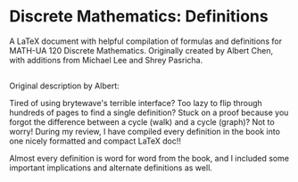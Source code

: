 # Discrete Mathematics: Definitions
A LaTeX document with helpful compilation of formulas and definitions for MATH-UA 120 Discrete Mathematics. Originally created by Albert Chen, with additions from Michael Lee and Shrey Pasricha.
## 
Original description by Albert:

Tired of using brytewave's terrible interface? Too lazy to flip through hundreds of pages to find a single definition? Stuck on a proof because you forgot the difference between a cycle (walk) and a cycle (graph)? Not to worry! During my review, I have compiled every definition in the book into one nicely formatted and compact LaTeX doc!!

Almost every definition is word for word from the book, and I included some important implications and alternate definitions as well.
